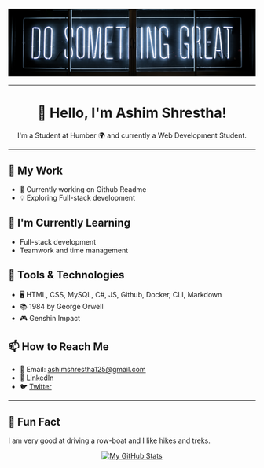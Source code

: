 <p align="center">
  <img src="./_readme/banner2.png" alt="banner-img">
</p>

---

<h1 align="center">👋 Hello, I'm Ashim Shrestha!</h1>
<p align="center">I'm a Student at Humber 🌍 and currently a Web Development Student.</p>

---

## 💼 My Work

- 🚀 Currently working on Github Readme 
- 💡 Exploring Full-stack development

## 🌱 I'm Currently Learning

- Full-stack development
- Teamwork and time management

## 🔧 Tools & Technologies

- 🖥️ HTML, CSS, MySQL, C#, JS, Github, Docker, CLI, Markdown
- 📚 1984 by George Orwell
- 🎮 Genshin Impact

## 📫 How to Reach Me

- 📧 Email: ashimshrestha125@gmail.com
- 💬 [LinkedIn](https://www.linkedin.com/in/ashim-shrestha-72a16a260/)
- 🐦 [Twitter](https://twitter.com/AshimSh72784732)

---

## 🚀 Fun Fact

I am very good at driving a row-boat and I like hikes and treks.

<p align="center">
  <a href="https://github.com/AshimStha">
    <img src="https://github-readme-stats.vercel.app/api?username=AshimStha&show_icons=true&theme=dark" alt="My GitHub Stats">
  </a>
</p>

<!-- Add any additional sections, images, or customizations you want -->
